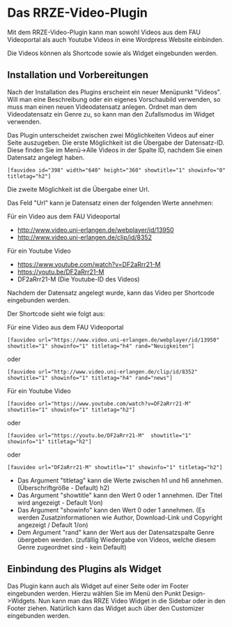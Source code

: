 # Das RRZE-Video-Plugin
Mit dem RRZE-Video-Plugin kann man sowohl Videos aus dem FAU Videoportal als auch Youtube Videos in eine Wordpress Website einbinden.

Die Videos können als Shortcode sowie als Widget eingebunden werden.

## Installation und Vorbereitungen

Nach der Installation des Plugins erscheint ein neuer Menüpunkt "Videos".
Will man eine Beschreibung oder ein eigenes Vorschaubild verwenden, so
muss man einen neuen Videodatensatz anlegen. Ordnet man dem Videodatensatz ein Genre zu, so kann man den Zufallsmodus im Widget verwenden.

Das Plugin unterscheidet zwischen zwei Möglichkeiten Videos auf einer Seite auszugeben. Die erste Möglichkeit ist die Übergabe der Datensatz-ID. Diese finden Sie im Menü->Alle Videos in der Spalte ID, nachdem Sie einen Datensatz angelegt haben.

```
[fauvideo id="398" width="640" height="360" showtitle="1" showinfo="0" titletag="h2"]
```

Die zweite Möglichkeit ist die Übergabe einer Url.

Das Feld "Url" kann je Datensatz einen der folgenden Werte annehmen:

Für ein Video aus dem FAU Videoportal

* http://www.video.uni-erlangen.de/webplayer/id/13950
* http://www.video.uni-erlangen.de/clip/id/8352

Für ein Youtube Video

* https://www.youtube.com/watch?v=DF2aRrr21-M
* https://youtu.be/DF2aRrr21-M
* DF2aRrr21-M (Die Youtube-ID des Videos)

Nachdem der Datensatz angelegt wurde, kann das Video per Shortcode eingebunden werden.

Der Shortcode sieht wie folgt aus:

Für eine Video aus dem FAU Videoportal

```
[fauvideo url="https://www.video.uni-erlangen.de/webplayer/id/13950" showtitle="1" showinfo="1" titletag="h4" rand="Neuigkeiten"]
```
oder
```
[fauvideo url="http://www.video.uni-erlangen.de/clip/id/8352" showtitle="1" showinfo="1" titletag="h4" rand="news"]
```

Für ein Youtube Video

```
[fauvideo url="https://www.youtube.com/watch?v=DF2aRrr21-M" showtitle="1" showinfo="1" titletag="h2"]
```

oder

```
[fauvideo url="https://youtu.be/DF2aRrr21-M"  showtitle="1" showinfo="1" titletag="h2"]
```

oder

```
[fauvideo url="DF2aRrr21-M" showtitle="1" showinfo="1" titletag="h2"]
```

* Das Argument "titletag" kann die Werte zwischen h1 und h6 annehmen. (Überschriftgröße - Default) h2)
* Das Argument "showtitle" kann den Wert 0 oder 1 annehmen. (Der Titel wird angezeigt  - Default 1/on)
* Das Argument "showinfo" kann den Wert 0 oder 1 annehmen. (Es werden Zusatzinformationen wie Author, Download-Link und Copyright angezeigt / Default 1/on)
* Dem Argument "rand" kann der Wert aus der Datensatzspalte Genre übergeben werden. (zufällig Wiedergabe von Videos, welche diesem Genre zugeordnet sind - kein Default)


## Einbindung des Plugins als Widget



Das Plugin kann auch als Widget auf einer Seite oder im Footer eingebunden werden. Hierzu wählen Sie im Menü den Punkt Design->Widgets. Nun kann man das RRZE Video Widget in die Sidebar oder in den Footer ziehen.
Natürlich kann das Widget auch über den Customizer eingebunden werden.
